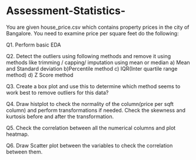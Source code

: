 # Assessment-Statistics-
You are given house_price.csv which contains property prices in the city of Bangalore. You need to examine price per square feet do the following:

Q1. Perform basic EDA 

Q2. Detect the outliers using following methods and remove it using methods like trimming / capping/ imputation using mean or median 
a) Mean and Standard deviation
b)Percentile method
c) IQR(Inter quartile range method)
d) Z Score method

Q3. Create a box plot and use this to determine which method seems to work best to remove outliers for this data? 

Q4. Draw histplot to check the normality of the column(price per sqft column) and perform transformations if needed. Check the skewness and kurtosis before and after the transformation.

Q5. Check the correlation between all the numerical columns and plot heatmap. 

Q6. Draw Scatter plot between the variables to check the correlation between them. 
